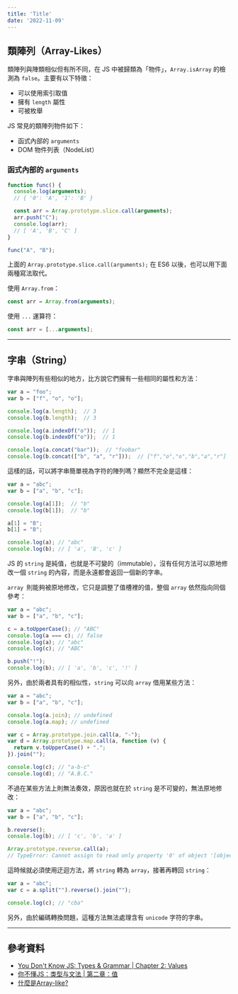```yaml
---
title: 'Title'
date: '2022-11-09'
---
```


## 類陣列（Array-Likes）
類陣列與陣類相似但有所不同，在 JS 中被歸類為「物件」，`Array.isArray` 的檢測為 `false`。主要有以下特徵：
- 可以使用索引取值
- 擁有 `length` 屬性
- 可被枚舉

JS 常見的類陣列物件如下：
- 函式內部的 `arguments`
- DOM 物件列表（NodeList）

### 函式內部的 `arguments`
```js
function func() {
  console.log(arguments);
  // { '0': 'A', '1': 'B' }

  const arr = Array.prototype.slice.call(arguments);
  arr.push("C");
  console.log(arr);
  // [ 'A', 'B', 'C' ]
}

func("A", "B");
```

上面的 `Array.prototype.slice.call(arguments);` 在 ES6 以後，也可以用下面兩種寫法取代。

使用 `Array.from`：
```js
const arr = Array.from(arguments);
```

使用 `...` 運算符：
```js
const arr = [...arguments];
```

---

## 字串（String）
字串與陣列有些相似的地方，比方說它們擁有一些相同的屬性和方法：

```js
var a = "foo";
var b = ["f", "o", "o"];

console.log(a.length);  // 3
console.log(b.length);  // 3

console.log(a.indexOf("o"));  // 1
console.log(b.indexOf("o"));  // 1

console.log(a.concat("bar"));  // "foobar"
console.log(b.concat(["b", "a", "r"]));  // ["f","o","o","b","a","r"]
```

這樣的話，可以將字串簡單視為字符的陣列嗎？顯然不完全是這樣：
```js
var a = "abc";
var b = ["a", "b", "c"];

console.log(a[1]);  // "b"
console.log(b[1]);  // "b"

a[1] = "B";
b[1] = "B";

console.log(a); // "abc"
console.log(b); // [ 'a', 'B', 'c' ]
```

JS 的 `string` 是純值，也就是不可變的（immutable），沒有任何方法可以原地修改一個 `string` 的內容，而是永遠都會返回一個新的字串。

`array `則能夠被原地修改，它只是調整了值槽裡的值，整個 `array` 依然指向同個參考：
```js
var a = "abc";
var b = ["a", "b", "c"];

c = a.toUpperCase(); // "ABC"
console.log(a === c); // false
console.log(a); // "abc"
console.log(c); // "ABC"

b.push("!");
console.log(b); // [ 'a', 'b', 'c', '!' ]
```

另外，由於兩者具有的相似性，`string` 可以向 `array` 借用某些方法：
```js
var a = "abc";
var b = ["a", "b", "c"];

console.log(a.join); // undefined
console.log(a.map); // undefined

var c = Array.prototype.join.call(a, "-");
var d = Array.prototype.map.call(a, function (v) {
  return v.toUpperCase() + ".";
}).join("");

console.log(c); // "a-b-c"
console.log(d); // "A.B.C."
```

不過在某些方法上則無法奏效，原因也就在於 `string` 是不可變的，無法原地修改：
```js
var a = "abc";
var b = ["a", "b", "c"];

b.reverse();
console.log(b); // [ 'c', 'b', 'a' ]

Array.prototype.reverse.call(a);
// TypeError: Cannot assign to read only property '0' of object '[object String]'
```

這時候就必須使用迂迴方法，將 `string` 轉為 `array`，接著再轉回 `string`：
```js
var a = "abc";
var c = a.split("").reverse().join("");

console.log(c); // "cba"
```

另外，由於編碼轉換問題，這種方法無法處理含有 `unicode` 字符的字串。

---

## 參考資料
- [You Don't Know JS: Types & Grammar | Chapter 2: Values](https://github.com/getify/You-Dont-Know-JS/blob/1st-ed/types%20%26%20grammar/ch2.md)
- [你不懂JS：类型与文法 | 第二章：值](https://github.com/CuiFi/You-Dont-Know-JS-CN/blob/master/types%20%26%20grammar/ch2.md)
- [什麼是Array-like?](https://medium.com/on-my-way-coding/%E4%BB%80%E9%BA%BC%E6%98%AFarray-like-1fa605ddd001)
